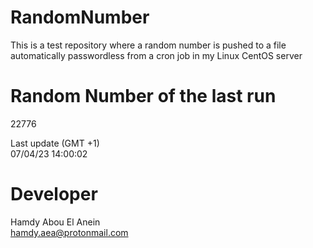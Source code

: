 # RandomNumber    
This is a test repository where a random number is pushed to a file automatically passwordless from a cron job in my Linux CentOS server    
# Random Number of the last run   
22776
      
Last update (GMT +1)    
07/04/23 14:00:02
# Developer    
Hamdy Abou El Anein   
hamdy.aea@protonmail.com
